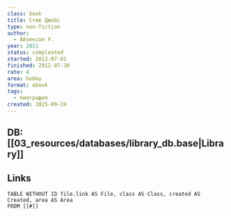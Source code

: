```yaml
---
class: book
title: Стив Джобс
type: non-fiction
author:
  - Айзексон У.
year: 2011
status: compleated
started: 2012-07-01
finished: 2012-07-30
rate: 4
area: hobby
format: ebook
tags:
  - биография
created: 2025-09-24
---
```

## DB: [[03_resources/databases/library_db.base|Library]]

## Links

```dataview
TABLE WITHOUT ID file.link AS File, class AS Class, created AS Created, area AS Area
FROM [[#]]
````